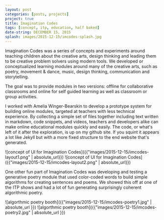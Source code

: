 ```yaml
---
layout: post
categories: [posts, projects]
project: true
title: Imagination Codes
tags: [concept, itp, education, half baked]
date-string: DECEMBER 15, 2015
splash: images/2015-12-15/imcodes-splash.jpg
---
```


Imagination Codes was a series of concepts and experiments around teaching
children about the creative arts, design thinking and leading them to be 
creative problem solvers using modern tools. We developed or conceptualized
learning modules around many of the creative arts, such as poetry, movement & 
dance, music, design thinking, communication and storytelling. 

The goal was to provide modules in two versions: offline for collaborative 
classrooms and online for self guided learning as well as classroom or group 
activities.

I worked with Amelia Winger-Bearskin to develop a prototype system for building 
online modules, targeted at teachers with less technical experience. By 
collecting a simple set of files together including text written in markdown, 
code snippets, and videos, teachers and developers alike can make online 
educational modules quickly and easily. The code, or what's left of it after the
exploration, is up on my github site. If you squint it appears a lot like Jekyll 
but with a more fixed structure to the end website that's generated.

![concept of UI for Imagination Codes]({{"images/2015-12-15/imcodes-layout1.png" | absolute_url}})
![concept of UI for Imagination Codes]({{"images/2015-12-15/imcodes-layout2.png" | absolute_url}})

One other fun part of Imagination Codes was developing and testing a generative 
poetry module that used color-coded words to build simple algorithms for 
creating sentences and poems. We showed this off at one of the ITP shows and
had a lot of fun generating surprisingly coherent algorithmic poetry.

![algorthmic poetry booth]({{"images/2015-12-15/imcodes-poetry1.jpg" | absolute_url }})
![algorthmic poetry booth]({{"images/2015-12-15/imcodes-poetry2.jpg" | absolute_url }})